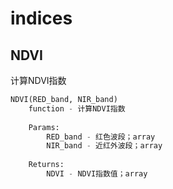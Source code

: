 # indices

## NDVI

计算NDVI指数

```python
NDVI(RED_band, NIR_band)
    function - 计算NDVI指数
    
    Params:
        RED_band - 红色波段；array
        NIR_band - 近红外波段；array
        
    Returns:
        NDVI - NDVI指数值；array
```
